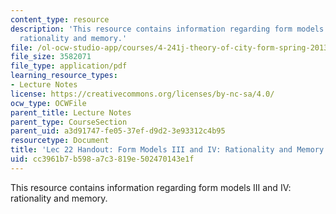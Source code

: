 ```yaml
---
content_type: resource
description: 'This resource contains information regarding form models III and IV:
  rationality and memory.'
file: /ol-ocw-studio-app/courses/4-241j-theory-of-city-form-spring-2013/cc3961b7b598a7c3819e502470143e1f_MIT4_241JS13_handout22.pdf
file_size: 3582071
file_type: application/pdf
learning_resource_types:
- Lecture Notes
license: https://creativecommons.org/licenses/by-nc-sa/4.0/
ocw_type: OCWFile
parent_title: Lecture Notes
parent_type: CourseSection
parent_uid: a3d91747-fe05-37ef-d9d2-3e93312c4b95
resourcetype: Document
title: 'Lec 22 Handout: Form Models III and IV: Rationality and Memory'
uid: cc3961b7-b598-a7c3-819e-502470143e1f
---
```

This resource contains information regarding form models III and IV: rationality and memory.